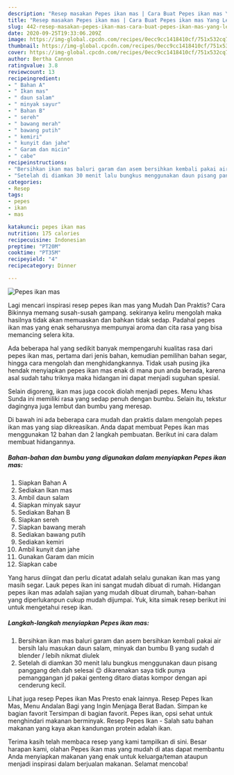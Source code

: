 ```yaml
---
description: "Resep masakan Pepes ikan mas | Cara Buat Pepes ikan mas Yang Lezat Sekali"
title: "Resep masakan Pepes ikan mas | Cara Buat Pepes ikan mas Yang Lezat Sekali"
slug: 442-resep-masakan-pepes-ikan-mas-cara-buat-pepes-ikan-mas-yang-lezat-sekali
date: 2020-09-25T19:33:06.209Z
image: https://img-global.cpcdn.com/recipes/0ecc9cc1418410cf/751x532cq70/pepes-ikan-mas-foto-resep-utama.jpg
thumbnail: https://img-global.cpcdn.com/recipes/0ecc9cc1418410cf/751x532cq70/pepes-ikan-mas-foto-resep-utama.jpg
cover: https://img-global.cpcdn.com/recipes/0ecc9cc1418410cf/751x532cq70/pepes-ikan-mas-foto-resep-utama.jpg
author: Bertha Cannon
ratingvalue: 3.8
reviewcount: 13
recipeingredient:
- " Bahan A"
- " Ikan mas"
- " daun salam"
- " minyak sayur"
- " Bahan B"
- " sereh"
- " bawang merah"
- " bawang putih"
- " kemiri"
- " kunyit dan jahe"
- " Garam dan micin"
- " cabe"
recipeinstructions:
- "Bersihkan ikan mas baluri garam dan asem bersihkan kembali pakai air bersih lalu masukan daun salam, minyak dan bumbu B yang sudah d blender / lebih nikmat diulek"
- "Setelah di diamkan 30 menit lalu bungkus menggunakan daun pisang panggang deh.dah selesai 😌 dikarenakan saya tidk punya pemanggangan jd pakai genteng ditaro diatas kompor dengan api cenderung kecil."
categories:
- Resep
tags:
- pepes
- ikan
- mas

katakunci: pepes ikan mas 
nutrition: 175 calories
recipecuisine: Indonesian
preptime: "PT20M"
cooktime: "PT35M"
recipeyield: "4"
recipecategory: Dinner

---
```



![Pepes ikan mas](https://img-global.cpcdn.com/recipes/0ecc9cc1418410cf/751x532cq70/pepes-ikan-mas-foto-resep-utama.jpg)

Lagi mencari inspirasi resep pepes ikan mas yang Mudah Dan Praktis? Cara Bikinnya memang susah-susah gampang. sekiranya keliru mengolah maka hasilnya tidak akan memuaskan dan bahkan tidak sedap. Padahal pepes ikan mas yang enak seharusnya mempunyai aroma dan cita rasa yang bisa memancing selera kita.

Ada beberapa hal yang sedikit banyak mempengaruhi kualitas rasa dari pepes ikan mas, pertama dari jenis bahan, kemudian pemilihan bahan segar, hingga cara mengolah dan menghidangkannya. Tidak usah pusing jika hendak menyiapkan pepes ikan mas enak di mana pun anda berada, karena asal sudah tahu triknya maka hidangan ini dapat menjadi suguhan spesial.

Selain digoreng, ikan mas juga cocok diolah menjadi pepes. Menu khas Sunda ini memiliki rasa yang sedap penuh dengan bumbu. Selain itu, tekstur dagingnya juga lembut dan bumbu yang meresap.


Di bawah ini ada beberapa cara mudah dan praktis dalam mengolah pepes ikan mas yang siap dikreasikan. Anda dapat membuat Pepes ikan mas menggunakan 12 bahan dan 2 langkah pembuatan. Berikut ini cara dalam membuat hidangannya.

<!--inarticleads1-->

##### Bahan-bahan dan bumbu yang digunakan dalam menyiapkan Pepes ikan mas:

1. Siapkan  Bahan A
1. Sediakan  Ikan mas
1. Ambil  daun salam
1. Siapkan  minyak sayur
1. Sediakan  Bahan B
1. Siapkan  sereh
1. Siapkan  bawang merah
1. Sediakan  bawang putih
1. Sediakan  kemiri
1. Ambil  kunyit dan jahe
1. Gunakan  Garam dan micin
1. Siapkan  cabe


Yang harus diingat dan perlu dicatat adalah selalu gunakan ikan mas yang masih segar. Lauk pepes ikan ini sangat mudah dibuat di rumah. Hidangan pepes ikan mas adalah sajian yang mudah dibuat dirumah, bahan-bahan yang diperlukanpun cukup mudah dijumpai. Yuk, kita simak resep berikut ini untuk mengetahui resep ikan. 

<!--inarticleads2-->

##### Langkah-langkah menyiapkan Pepes ikan mas:

1. Bersihkan ikan mas baluri garam dan asem bersihkan kembali pakai air bersih lalu masukan daun salam, minyak dan bumbu B yang sudah d blender / lebih nikmat diulek
1. Setelah di diamkan 30 menit lalu bungkus menggunakan daun pisang panggang deh.dah selesai 😌 dikarenakan saya tidk punya pemanggangan jd pakai genteng ditaro diatas kompor dengan api cenderung kecil.


Lihat juga resep Pepes ikan Mas Presto enak lainnya. Resep Pepes Ikan Mas, Menu Andalan Bagi yang Ingin Menjaga Berat Badan. Simpan ke bagian favorit Tersimpan di bagian favorit. Pepes ikan, opsi sehat untuk menghindari makanan berminyak. Resep Pepes Ikan - Salah satu bahan makanan yang kaya akan kandungan protein adalah ikan. 

Terima kasih telah membaca resep yang kami tampilkan di sini. Besar harapan kami, olahan Pepes ikan mas yang mudah di atas dapat membantu Anda menyiapkan makanan yang enak untuk keluarga/teman ataupun menjadi inspirasi dalam berjualan makanan. Selamat mencoba!
